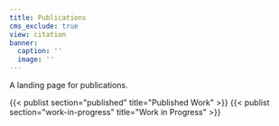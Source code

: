 ```yaml
---
title: Publications
cms_exclude: true
view: citation
banner:
  caption: ''
  image: ''
---
```

A landing page for publications.

{{< publist section="published" title="Published Work" >}}
{{< publist section="work-in-progress" title="Work in Progress" >}}